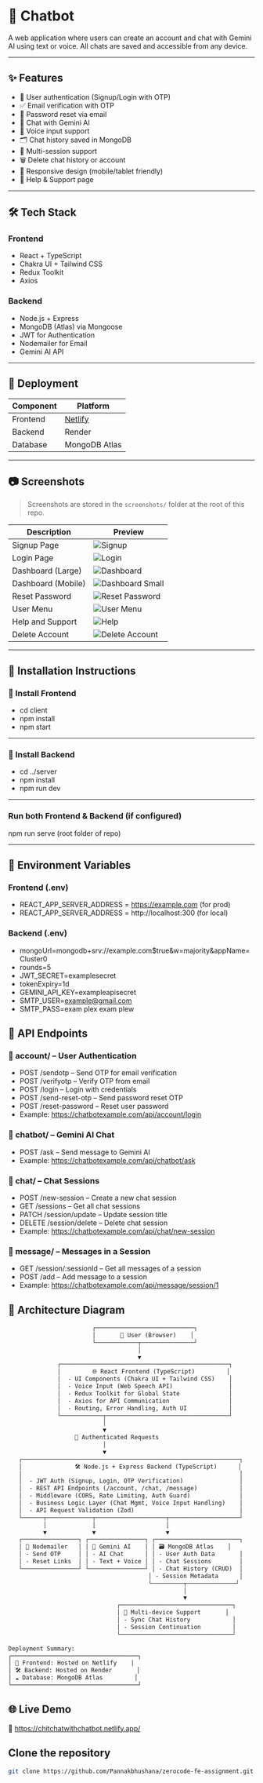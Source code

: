 # 🤖 Chatbot

A web application where users can create an account and chat with Gemini AI using text or voice. All chats are saved and accessible from any device.

---

## ✨ Features

- 🔐 User authentication (Signup/Login with OTP)
- ✅ Email verification with OTP
- 🔁 Password reset via email
- 🧠 Chat with Gemini AI
- 💬 Voice input support
- 🗂️ Chat history saved in MongoDB
- 🧾 Multi-session support
- 🗑️ Delete chat history or account
- 📱 Responsive design (mobile/tablet friendly)
- 🙋 Help & Support page

---

## 🛠️ Tech Stack

### Frontend
- React + TypeScript
- Chakra UI + Tailwind CSS
- Redux Toolkit
- Axios

### Backend
- Node.js + Express
- MongoDB (Atlas) via Mongoose
- JWT for Authentication
- Nodemailer for Email
- Gemini AI API

---

## 🚀 Deployment

| Component | Platform |
|-----------|----------|
| Frontend  | [Netlify](https://chitchatwithchatbot.netlify.app/) |
| Backend   | Render |
| Database  | MongoDB Atlas |

---

## 📷 Screenshots

> Screenshots are stored in the `screenshots/` folder at the root of this repo.

| Description              | Preview                                  |
|--------------------------|------------------------------------------|
| Signup Page              | ![Signup](./screenshots/signup.png)     |
| Login Page               | ![Login](./screenshots/login.png)       |
| Dashboard (Large)        | ![Dashboard](./screenshots/dashboard.png) |
| Dashboard (Mobile)       | ![Dashboard Small](./screenshots/dashboard-small-screen.png) |
| Reset Password           | ![Reset Password](./screenshots/reset-password.png) |
| User Menu                | ![User Menu](./screenshots/user-menu.png) |
| Help and Support         | ![Help](./screenshots/help-and-support.png) |
| Delete Account           | ![Delete Account](./screenshots/delete-account.png) |

---

## 🔧 Installation Instructions

### 🔧 Install Frontend

- cd client
- npm install
- npm start

---

### 🔧 Install Backend

- cd ../server
- npm install
- npm run dev

---

### Run both Frontend & Backend (if configured)
npm run serve (root folder of repo)

---

## 🔐 Environment Variables

### Frontend (.env)

- REACT_APP_SERVER_ADDRESS = https://example.com (for prod)
- REACT_APP_SERVER_ADDRESS = http://localhost:300 (for local)

### Backend (.env)

- mongoUrl=mongodb+srv://example.com$true&w=majority&appName=Cluster0
- rounds=5
- JWT_SECRET=examplesecret
- tokenExpiry=1d
- GEMINI_API_KEY=exampleapisecret
- SMTP_USER=example@gmail.com
- SMTP_PASS=exam plex exam plew

## 🧭 API Endpoints

### 🔑 account/ – User Authentication

- POST /sendotp – Send OTP for email verification
- POST /verifyotp – Verify OTP from email
- POST /login – Login with credentials
- POST /send-reset-otp – Send password reset OTP
- POST /reset-password – Reset user password
- Example: https://chatbotexample.com/api/account/login

### 🤖 chatbot/ – Gemini AI Chat

- POST /ask – Send message to Gemini AI
- Example: https://chatbotexample.com/api/chatbot/ask

### 💬 chat/ – Chat Sessions

- POST /new-session – Create a new chat session
- GET /sessions – Get all chat sessions
- PATCH /session/update – Update session title
- DELETE /session/delete – Delete chat session
- Example: https://chatbotexample.com/api/chat/new-session

### 📩 message/ – Messages in a Session

- GET /session/:sessionId – Get all messages of a session
- POST /add – Add message to a session
- Example: https://chatbotexample.com/api/message/session/1

## 📐 Architecture Diagram

 ```txt
                         ┌────────────────────────────┐
                         │       👤 User (Browser)    │
                         └────────────┬───────────────┘
                                      │
                                      ▼
               ┌────────────────────────────────────────────────┐
               │         🌐 React Frontend (TypeScript)         │
               │  - UI Components (Chakra UI + Tailwind CSS)    │
               │  - Voice Input (Web Speech API)                │
               │  - Redux Toolkit for Global State              │
               │  - Axios for API Communication                 │
               │  - Routing, Error Handling, Auth UI            │
               └────────────┬───────────────────────────────────┘
                            │
                            ▼
                    🔐 Authenticated Requests
                            │
                            ▼
    ┌──────────────────────────────────────────────────────────────┐
    │               🛠 Node.js + Express Backend (TypeScript)      │
    │                                                              │
    │  - JWT Auth (Signup, Login, OTP Verification)                │
    │  - REST API Endpoints (/account, /chat, /message)            │
    │  - Middleware (CORS, Rate Limiting, Auth Guard)              │
    │  - Business Logic Layer (Chat Mgmt, Voice Input Handling)    │
    │  - API Request Validation (Zod)                              │
    └──────┬─────────────┬────────────────────┬────────────────────┘
           │             │                    │
           ▼             ▼                    ▼
    ┌────────────────┐ ┌────────────────┐ ┌────────────────────────┐
    │ 📧 Nodemailer   │ │ 🧠 Gemini AI    │ │ 🗃️ MongoDB Atlas    │
    │ - Send OTP     │ │ - AI Chat      │ │ - User Auth Data       │
    │ - Reset Links  │ │ - Text + Voice │ │ - Chat Sessions        │
    └────────────────┘ └────────────────┘ │ - Chat History (CRUD)  │
                                         │ - Session Metadata      │
                                         └─────────┬──────────────┘
                                                   │
                                                   ▼
                                ┌────────────────────────────────┐
                                │ 🔄 Multi-device Support       │
                                │ - Sync Chat History            │
                                │ - Session Continuation         │
                                └────────────────────────────────┘

Deployment Summary:
┌────────────────────────────────────┐
│ 🔼 Frontend: Hosted on Netlify    |
│ 🛠 Backend: Hosted on Render       │
│ ☁️ Database: MongoDB Atlas         │
└────────────────────────────────────┘
```




## 🌐 Live Demo
🔗 https://chitchatwithchatbot.netlify.app/


## Clone the repository
```bash
git clone https://github.com/Pannakbhushana/zerocode-fe-assignment.git


